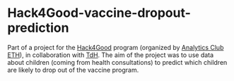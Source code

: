 # Hack4Good-vaccine-dropout-prediction

Part of a project for the [Hack4Good](https://www.analytics-club.org/hack4good) program (organized by [Analytics Club ETH](https://www.analytics-club.org/)), in collaboration with [TdH](https://www.tdh.org/en). The aim of the project was to use data about children (coming from health consultations) to predict which children are likely to drop out of the vaccine program.
